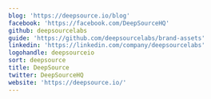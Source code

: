 ```yaml
---
blog: 'https://deepsource.io/blog'
facebook: 'https://facebook.com/DeepSourceHQ'
github: deepsourcelabs
guide: 'https://github.com/deepsourcelabs/brand-assets'
linkedin: 'https://linkedin.com/company/deepsourcelabs'
logohandle: deepsourceio
sort: deepsource
title: DeepSource
twitter: DeepSourceHQ
website: 'https://deepsource.io/'
---
```

